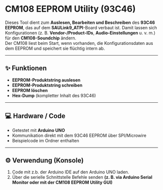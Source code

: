 # CM108 EEPROM Utility (93C46)

Dieses Tool dient zum **Auslesen, Bearbeiten und Beschreiben** des **93C46 EEPROM**, das auf dem **SAULink9_ATPI**-Board verbaut ist.
Damit lassen sich Konfigurationen (z. B. **Vendor-/Product-IDs**, **Audio-Einstellungen** u. v. m.) für den **CM108-Soundchip** ändern.  
Der CM108 liest beim Start, wenn vorhanden, die Konfigurationsdaten aus dem EEPROM und speichert sie flüchtig intern ab.

---

## ✨ Funktionen

- **EEPROM-Produktstring auslesen**  
- **EEPROM-Produktstring schreiben**  
- **EEPROM löschen**  
- **Hex-Dump** (kompletter Inhalt des 93C46)  

---

## 💻 Hardware / Code

- Getestet mit **Arduino UNO**  
- Kommunikation direkt mit dem 93C46 EEPROM über SPI/Microwire  
- Beispielcode im Ordner enthalten  

---

## ⚙️ Verwendung (Konsole)

1. Code mit z.b. der Arduino IDE auf den Arduino UNO laden.  
2. Über die serielle Schnittstelle Befehle senden **(z. B. via Arduino Serial Monitor oder mit der CM108 EEPROM Utility GUI)**

